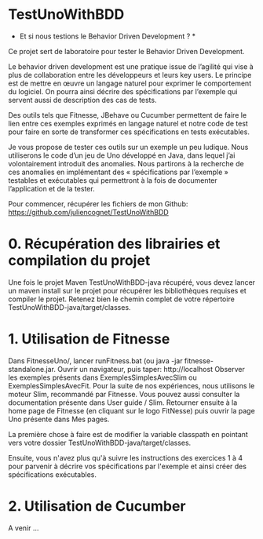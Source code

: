 # TestUnoWithBDD

* Et si nous testions le Behavior Driven Development ? *

Ce projet sert de laboratoire pour tester le Behavior Driven Development.

Le behavior driven development est une pratique issue de l’agilité qui vise à plus 
de collaboration entre les développeurs et leurs key users. Le principe est de mettre 
en œuvre un langage naturel pour exprimer le comportement du logiciel. On pourra ainsi 
décrire des spécifications par l’exemple qui servent aussi de description des cas de tests. 

Des outils tels que Fitnesse, JBehave ou Cucumber permettent de faire le lien entre ces 
exemples exprimés en langage naturel et notre code de test pour faire en sorte de transformer 
ces spécifications en tests exécutables. 

Je vous propose de tester ces outils sur un exemple un peu ludique. 
Nous utiliserons le code d’un jeu de Uno développé en Java, dans lequel j’ai volontairement 
introduit des anomalies. 
Nous partirons à la recherche de ces anomalies en implémentant des « spécifications par 
l’exemple » testables et exécutables qui permettront à la fois de documenter l’application 
et de la tester. 

Pour commencer, récupérer les fichiers de mon Github: https://github.com/juliencognet/TestUnoWithBDD

# 0. Récupération des librairies et compilation du projet

Une fois le projet Maven TestUnoWithBDD-java récupéré, vous devez lancer un maven install sur le
projet pour récupérer les bibliothèques requises et compiler le projet. 
Retenez bien le chemin complet de votre répertoire TestUnoWithBDD-java/target/classes.


# 1. Utilisation de Fitnesse

Dans FitnesseUno/, lancer runFitness.bat (ou java -jar fitnesse-standalone.jar.
Ouvrir un navigateur, puis taper: http://localhost
Observer les exemples présents dans ExemplesSimplesAvecSlim ou ExemplesSimplesAvecFit.
Pour la suite de nos expériences, nous utilisons le moteur Slim, recommandé par Fitnesse.
Vous pouvez aussi consulter la documentation présente dans User guide / Slim.
Retourner ensuite à la home page de Fitnesse (en cliquant sur le logo FitNesse) puis ouvrir la 
page Uno présente dans Mes pages.

La première chose à faire est de modifier la variable classpath en pointant vers votre dossier 
TestUnoWithBDD-java/target/classes.

Ensuite, vous n'avez plus qu'à suivre les instructions des exercices 1 à 4 pour parvenir à 
décrire vos spécifications par l'exemple et ainsi créer des spécifications exécutables.


# 2. Utilisation de Cucumber

A venir ...
